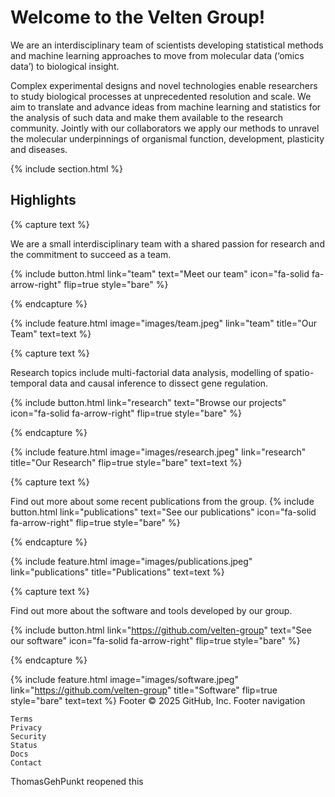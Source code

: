 ---
---
# Welcome to the Velten Group!

We are an interdisciplinary team of scientists developing statistical methods and machine learning approaches to move from molecular data (‘omics data’) to biological insight.

Complex experimental designs and novel technologies enable researchers to study biological processes at unprecedented resolution and scale. We aim to translate and advance ideas from machine learning and statistics for the analysis of such data and make them available to the research community. Jointly with our collaborators we apply our methods to unravel the molecular underpinnings of organismal function, development, plasticity and diseases.

{% include section.html %}

## Highlights

{% capture text %}

We are a small interdisciplinary team with a shared passion for research and the commitment to succeed as a team.

{%
  include button.html
  link="team"
  text="Meet our team"
  icon="fa-solid fa-arrow-right"
  flip=true
  style="bare"
%}

{% endcapture %}

{%
  include feature.html
  image="images/team.jpeg"
  link="team"
  title="Our Team"
  text=text
%}


{% capture text %}

Research topics include multi-factorial data analysis, modelling of spatio-temporal data and causal inference to dissect gene regulation. 

{%
  include button.html
  link="research"
  text="Browse our projects"
  icon="fa-solid fa-arrow-right"
  flip=true
  style="bare"
%}

{% endcapture %}

{%
  include feature.html
  image="images/research.jpeg"
  link="research"
  title="Our Research"
  flip=true
  style="bare"
  text=text
%}

{% capture text %}

Find out more about some recent publications from the group.
{%
  include button.html
  link="publications"
  text="See our publications"
  icon="fa-solid fa-arrow-right"
  flip=true
  style="bare"
%}

{% endcapture %}

{%
  include feature.html
  image="images/publications.jpeg"
  link="publications"
  title="Publications"
  text=text
%}

{% capture text %}

Find out more about the software and tools developed by our group.

{%
  include button.html
  link="https://github.com/velten-group"
  text="See our software"
  icon="fa-solid fa-arrow-right"
  flip=true
  style="bare"
%}

{% endcapture %}

{%
  include feature.html
  image="images/software.jpeg"
  link="https://github.com/velten-group"
  title="Software"
  flip=true
  style="bare"
  text=text
%}
Footer
© 2025 GitHub, Inc.
Footer navigation

    Terms
    Privacy
    Security
    Status
    Docs
    Contact

ThomasGehPunkt reopened this
